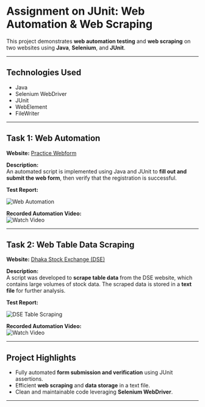 # Assignment on JUnit: Web Automation & Web Scraping

This project demonstrates **web automation testing** and **web scraping** on two websites using **Java**, **Selenium**, and **JUnit**.

---

## Technologies Used
- Java  
- Selenium WebDriver  
- JUnit  
- WebElement  
- FileWriter  

---

## Task 1: Web Automation

**Website:** [Practice Webform](https://www.digitalunite.com/practice-webform-learners)  

**Description:**  
An automated script is implemented using Java and JUnit to **fill out and submit the web form**, then verify that the registration is successful.

**Test Report:**  

![Web Automation](https://github.com/user-attachments/assets/ab31376a-07df-4c7f-a66a-bef418ac4d80)

**Recorded Automation Video:**  
![Watch Video](https://github.com/user-attachments/assets/fc2ca652-fe9c-475e-aaf1-51ec399e004d)

---

## Task 2: Web Table Data Scraping

**Website:** [Dhaka Stock Exchange (DSE)](https://dsebd.org/latest_share_price_scroll_by_value.php)  

**Description:**  
A script was developed to **scrape table data** from the DSE website, which contains large volumes of stock data. The scraped data is stored in a **text file** for further analysis.

**Test Report:**  

![DSE Table Scraping](https://github.com/user-attachments/assets/1fcaad33-6c4b-416f-8faf-204c33d8303a)

**Recorded Automation Video:**  
![Watch Video](https://github.com/user-attachments/assets/a5d254fe-e9a6-4fdc-9114-e77c55f32ac6) 

---

## Project Highlights
- Fully automated **form submission and verification** using JUnit assertions.  
- Efficient **web scraping** and **data storage** in a text file.  
- Clean and maintainable code leveraging **Selenium WebDriver**.

---


